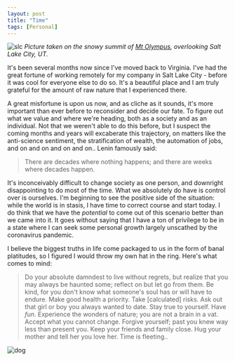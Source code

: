 ```yaml
---
layout: post
title: "Time"
tags: [Personal]
---
```


![slc](../images/2020-06-13-slc.png)
_Picture taken on the snowy summit of [Mt
Olympus](https://www.google.com/maps/place/Mt+Olympus/@40.6416252,-112.007876,54401m/data=!3m1!1e3!4m5!3m4!1s0x8752638dcfbec3b9:0xf2f8b6ccffdb99bc!8m2!3d40.6566144!4d-111.7710429), overlooking Salt Lake City, UT._

It's been several months now since I've moved back to Virginia. I've had the
great fortune of working remotely for my company in Salt Lake City - before
it was cool for everyone else to do so. It's a beautiful place and I am truly
grateful for the amount of raw nature that I experienced there.

A great misfortune is upon us now, and as cliche as it sounds, it's more
important than ever before to reconsider and decide our fate. To figure out what
we value and where we're heading, both as a society and as an individual. Not
that we weren't able to do this before, but I suspect the coming months and
years will excaberate this trajectory, on matters like the anti-science
sentiment, the stratification of wealth, the automation of jobs, and on and on
and on and on.. Lenin famously said:
> There are decades where nothing happens; and there are weeks where decades
happen.

<!--more-->

It's inconceivably difficult to change society as one person, and downright
disappointing to do most of the time. What we absolutely do have is control over
is ourselves. I'm beginning to see the positive side of the situation: while the
world is in stasis, I have time to correct course and start today. I do think
that we have the _potential_ to come out of this scenario better than we came
into it. It goes without saying that I have a ton of privilege to be in a state
where I can seek some personal growth largely unscathed by the coronavirus
pandemic.

I believe the biggest truths in life come packaged to us in the form of banal
platitudes, so I figured I would throw my own hat in the ring. Here's what comes
to mind:
> Do your absolute damndest to live without regrets, but realize that you may
always be haunted some; reflect on but let go from them. Be kind, for you don't
know what someone's soul has or will have to endure. Make good health a
priority. Take [calculated] risks. Ask out that girl or boy you always wanted to
date. Stay true to yourself. Have _fun_. Experience the wonders of nature; you
are not a brain in a vat. Accept what you cannot change. Forgive yourself; past
you knew way less than present you. Keep your friends and family close. Hug your
mother and tell her you love her. Time is fleeting..

![dog](../images/2020-06-13-dog.png)
